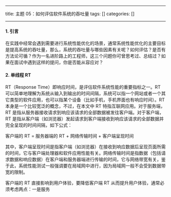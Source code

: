 
--- 
title:  主题 05：如何评估软件系统的吞吐量 
tags: []
categories: [] 

---
#### 1. 引言

在实践中经常会遇到需要进行系统性能优化的场景，通常系统性能优化的主要目标是提高系统的吞吐量，那么，系统的吞吐量与哪些因素有关呢？如何评估？是否有方法论可循？作为一名进阶路上的工程师，这三个问题你可曾思考过、总结过？如果在面试中遇到这样的提问，你是否能从容应对？

#### 2. 单线程 RT

RT（Response Time）即响应时间，是评估软件系统性能的重要指标之一。RT 可以简单地理解为系统从输入到输出的时间间隔，系统可以指一个网站或者一个其它类型的软件应用，也可以指某个设备（比如手机，手机界面也有响应时间）。RT 本身是一个比较宽泛的概念，不过，在本文中 RT 特指互联网应用。对于服务端，RT 是指从服务器接收请求到响应该请求的全部数据被发往客户端。对于客户端，RT 是指从客户端（如浏览器）发起请求到客户端接收到响应该请求的全部数据并完全呈现的时间间隔，如下公式：

>  
 客户端的 RT = 服务器端的 RT + 网络传输时间 + 客户端呈现时间 


其中，客户端呈现时间是指客户端（如浏览器）在接收到响应数据后呈现页面所需的时间，它与客户端处理器和软件应用性能有关。网络传输时间是指数据（包括请求数据和响应数据）在客户端和服务器端进行传输的时间，它与网络带宽有关，鉴于此，系统性能测试一般强调要在局域网中进行，因为局域网一般不会受到数据带宽的限制。

客户端的 RT 直接影响到用户体验，要降低客户端 RT 从而提升用户体验，通常必须考虑两点：一是服务
